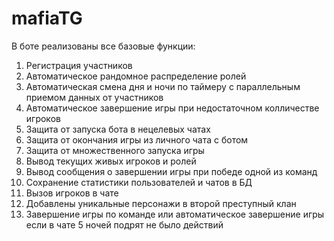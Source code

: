 # mafiaTG
В боте реализованы все базовые функции: 
1. Регистрация участников 
2. Автоматическое рандомное распределение ролей 
3. Автоматическая смена дня и ночи по таймеру с параллельным приемом данных от участников 
4. Автоматическое завершение игры при недостаточном колличестве игроков 
5. Защита от запуска бота в нецелевых чатах 
6. Защита от окончания игры из личного чата с ботом 
7. Защита от множественного запуска игры 
8. Вывод текущих живых игроков и ролей 
9. Вывод сообщения о завершении игры при победе одной из команд 
10. Сохранение статистики пользователей и чатов в БД 
11. Вызов игроков в чате 
12. Добавлены уникальные персонажи в второй преступный клан 
13. Завершение игры по команде или автоматическое завершение игры если в чате 5 ночей подрят не было действий
